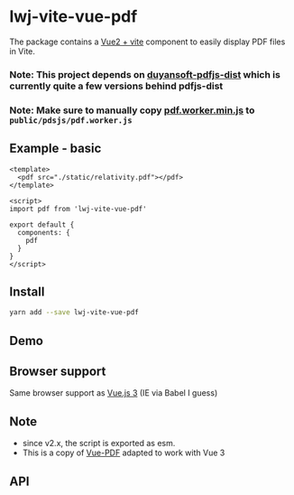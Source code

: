 # lwj-vite-vue-pdf
The package contains a [Vue2 + vite](https://vuejs.org/) component to easily display PDF files in Vite.

### Note: This project depends on [duyansoft-pdfjs-dist](https://github.com/yumeiqiang/duyansoft-pdfjs-dist) which is currently quite a few versions behind pdfjs-dist 

### Note: Make sure to manually copy [pdf.worker.min.js](https://cdn.jsdelivr.net/npm/pdfjs-dist@2.16.105/build/pdf.worker.min.js) to `public/pdsjs/pdf.worker.js`

## Example - basic
```vue
<template>
  <pdf src="./static/relativity.pdf"></pdf>
</template>

<script>
import pdf from 'lwj-vite-vue-pdf'

export default {
  components: {
    pdf
  }
}
</script>
```

## Install
```bash
yarn add --save lwj-vite-vue-pdf
```

## Demo

## Browser support
Same browser support as [Vue.js 3](https://github.com/vuejs/vue/blob/dev/README.md) (IE via Babel I guess)

## Note
- since v2.x, the script is exported as esm.
- This is a copy of [Vue-PDF](https://github.com/FranckFreiburger/vue-pdf#readme) adapted to work with Vue 3

## API
